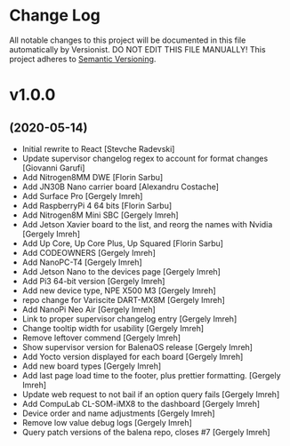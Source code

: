 # Change Log

All notable changes to this project will be documented in this file
automatically by Versionist. DO NOT EDIT THIS FILE MANUALLY!
This project adheres to [Semantic Versioning](http://semver.org/).

# v1.0.0
## (2020-05-14)

* Initial rewrite to React [Stevche Radevski]
* Update supervisor changelog regex to account for format changes [Giovanni Garufi]
* Add Nitrogen8MM DWE [Florin Sarbu]
* Add JN30B Nano carrier board [Alexandru Costache]
* Add Surface Pro [Gergely Imreh]
* Add RaspberryPi 4 64 bits [Florin Sarbu]
* Add Nitrogen8M Mini SBC [Gergely Imreh]
* Add Jetson Xavier board to the list, and reorg the names with Nvidia [Gergely Imreh]
* Add Up Core, Up Core Plus, Up Squared [Florin Sarbu]
* Add CODEOWNERS [Gergely Imreh]
* Add NanoPC-T4 [Gergely Imreh]
* Add Jetson Nano to the devices page [Gergely Imreh]
* Add Pi3 64-bit version [Gergely Imreh]
* Add new device type, NPE X500 M3 [Gergely Imreh]
* repo change for Variscite DART-MX8M [Gergely Imreh]
* Add NanoPi Neo Air [Gergely Imreh]
* Link to proper supervisor changelog entry [Gergely Imreh]
* Change tooltip width for usability [Gergely Imreh]
* Remove leftover commend [Gergely Imreh]
* Show supervisor version for BalenaOS release [Gergely Imreh]
* Add Yocto version displayed for each board [Gergely Imreh]
* Add new board types [Gergely Imreh]
* Add last page load time to the footer, plus prettier formatting. [Gergely Imreh]
* Update web request to not bail if an option query fails [Gergely Imreh]
* Add CompuLab CL-SOM-iMX8 to the dashboard [Gergely Imreh]
* Device order and name adjustments [Gergely Imreh]
* Remove low value debug logs [Gergely Imreh]
* Query patch versions of the balena repo, closes #7 [Gergely Imreh]
